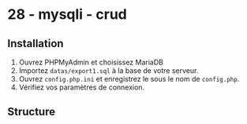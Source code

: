 # 28 - mysqli - crud

## Installation

1) Ouvrez PHPMyAdmin et choisissez MariaDB
2) Importez `datas/export1.sql` à la base de votre serveur.
3) Ouvrez `config.php.ini` et enregistrez le sous le nom de `config.php`.
4) Vérifiez vos paramètres de connexion.

## Structure

